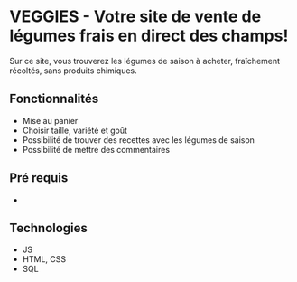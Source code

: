 # VEGGIES - Votre site de vente de légumes frais en direct des champs!

Sur ce site, vous trouverez les légumes de saison à acheter, fraîchement récoltés, sans produits chimiques. 


## Fonctionnalités
-  Mise au panier 
-  Choisir taille, variété et goût
-  Possibilité de trouver des recettes avec les légumes de saison
-  Possibilité de mettre des commentaires 

## Pré requis
- 


## Technologies
- JS
- HTML, CSS
- SQL



